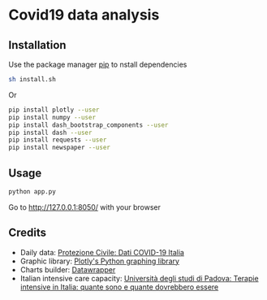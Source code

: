 # Covid19 data analysis


## Installation

Use the package manager [pip](https://pip.pypa.io/en/stable/) to nstall dependencies

```bash
sh install.sh
```
Or

```bash
pip install plotly --user
pip install numpy --user
pip install dash_bootstrap_components --user
pip install dash --user
pip install requests --user
pip install newspaper --user
```

## Usage

```bash
python app.py
```
Go to http://127.0.0.1:8050/ with your browser

## Credits

* Daily data: [Protezione Civile: Dati COVID-19 Italia](https://github.com/pcm-dpc/COVID-19)
* Graphic library: [Plotly's Python graphing library](https://plotly.com/)
* Charts builder: [Datawrapper](https://www.datawrapper.de/)
* Italian intensive care capacity: [Università degli studi di Padova: Terapie intensive in Italia: quante sono e quante dovrebbero essere](https://ilbolive.unipd.it/it/news/terapie-intensive-italia-quante-sono-quante)
